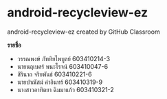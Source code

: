 # android-recycleview-ez
android-recycleview-ez created by GitHub Classroom

**รายชื่อ**

- วรรณพงษ์ ภัททิยไพบูลย์ 603410214-3
- นายนฤเบศร์ พนะโรจน์ 603410047-6
- สิรินาถ จริยพันธ์ 603410221-6
- นายปาณัสม์ คำอินทร์ 603410319-9
- นางสาวอาทิตยา ฉิมมาแก้ว 603410321-2
